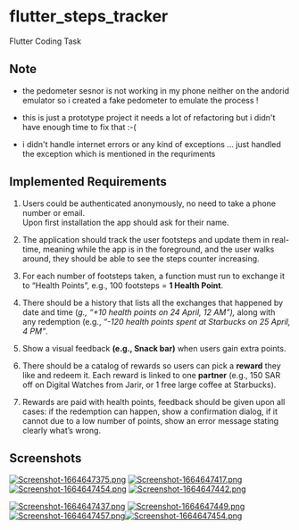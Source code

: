# flutter_steps_tracker

Flutter Coding Task


## Note

+ the pedometer sesnor is not working in my phone neither on the andorid emulator 
so i created a fake pedometer to emulate the process !

+ this is just a prototype project it needs a lot of refactoring but i didn't have enough time to fix that :-(

+ i didn't handle internet errors or any kind of exceptions ... just handled the exception which is mentioned in the requriments 




## Implemented Requirements

1. Users could be authenticated anonymously, no need to take a phone number or email.   
Upon first installation the app should ask for their name.

2. The application should track the user footsteps and update them in real-time, meaning while the app is in the foreground, and the user walks around, they should be able to see the steps counter increasing.

3. For each number of footsteps taken, a function must run to exchange it to “Health Points”, e.g., 100 footsteps = **1 Health Point**.

4. There should be a history that lists all the exchanges that happened by date and time (*g., “+10 health points on 24 April, 12 AM”),* along with any redemption (e.g., *“-120 health points spent at Starbucks on 25 April, 4 PM”*.

5. Show a visual feedback **(e.g., Snack bar)** when users gain extra points.

6. There should be a catalog of rewards so users can pick a **reward** they like and redeem it. Each reward is linked to one **partner** (e.g., 150 SAR off on Digital Watches from Jarir, or 1 free large coffee at Starbucks).

7. Rewards are paid with health points, feedback should be given upon all cases: if the redemption can happen, show a confirmation dialog, if it cannot due to a low number of points, show an error message stating clearly what’s wrong.


## Screenshots



[![Screenshot-1664647375.png](https://i.postimg.cc/sfLzxhdg/Screenshot-1664647375.png)](https://postimg.cc/gr3QBr2C) [![Screenshot-1664647417.png](https://i.postimg.cc/cLyNMGJq/Screenshot-1664647417.png)](https://postimg.cc/crmj0jYT)[![Screenshot-1664647454.png](https://i.postimg.cc/Hs7gykd4/Screenshot-1664647454.png)](https://postimg.cc/7fDdvDCf)
[![Screenshot-1664647442.png](https://i.postimg.cc/q7QVTtx0/Screenshot-1664647442.png)](https://postimg.cc/NyyP8jnP)

[![Screenshot-1664647437.png](https://i.postimg.cc/xCFwXWZ4/Screenshot-1664647437.png)](https://postimg.cc/XGdHhD4f) [![Screenshot-1664647449.png](https://i.postimg.cc/QMjGwg50/Screenshot-1664647449.png)](https://postimg.cc/219KBZ0Z)[![Screenshot-1664647457.png](https://i.postimg.cc/266p8z0W/Screenshot-1664647457.png)](https://postimg.cc/qt9D1dVB)[![Screenshot-1664647454.png](https://i.postimg.cc/Hs7gykd4/Screenshot-1664647454.png)](https://postimg.cc/7fDdvDCf)
